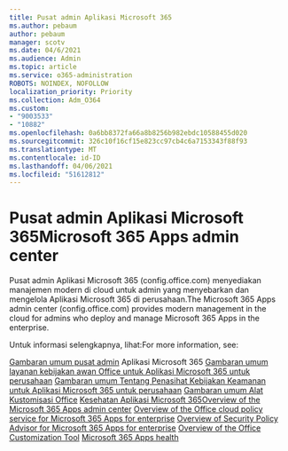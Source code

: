 ```yaml
---
title: Pusat admin Aplikasi Microsoft 365
ms.author: pebaum
author: pebaum
manager: scotv
ms.date: 04/6/2021
ms.audience: Admin
ms.topic: article
ms.service: o365-administration
ROBOTS: NOINDEX, NOFOLLOW
localization_priority: Priority
ms.collection: Adm_O364
ms.custom:
- "9003533"
- "10882"
ms.openlocfilehash: 0a6bb8372fa66a8b8256b982ebdc10588455d020
ms.sourcegitcommit: 326c10f16cf15e823cc97cb4c6a7153343f88f93
ms.translationtype: MT
ms.contentlocale: id-ID
ms.lasthandoff: 04/06/2021
ms.locfileid: "51612812"
---
```

# <a name="microsoft-365-apps-admin-center"></a><span data-ttu-id="ac1ec-102">Pusat admin Aplikasi Microsoft 365</span><span class="sxs-lookup"><span data-stu-id="ac1ec-102">Microsoft 365 Apps admin center</span></span>

<span data-ttu-id="ac1ec-103">Pusat admin Aplikasi Microsoft 365 (config.office.com) menyediakan manajemen modern di cloud untuk admin yang menyebarkan dan mengelola Aplikasi Microsoft 365 di perusahaan.</span><span class="sxs-lookup"><span data-stu-id="ac1ec-103">The Microsoft 365 Apps admin center (config.office.com) provides modern management in the cloud for admins who deploy and manage Microsoft 365 Apps in the enterprise.</span></span> 

<span data-ttu-id="ac1ec-104">Untuk informasi selengkapnya, lihat:</span><span class="sxs-lookup"><span data-stu-id="ac1ec-104">For more information, see:</span></span>

<span data-ttu-id="ac1ec-105">[Gambaran umum pusat admin](https://docs.microsoft.com/deployoffice/admincenter/overview) 
 Aplikasi Microsoft 365 [Gambaran umum layanan kebijakan awan Office untuk Aplikasi Microsoft 365 untuk perusahaan](https://docs.microsoft.com/deployoffice/overview-office-cloud-policy-service) 
 [Gambaran umum Tentang Penasihat Kebijakan Keamanan untuk Aplikasi Microsoft 365 untuk perusahaan](https://docs.microsoft.com/deployoffice/overview-of-security-policy-advisor) 
 [Gambaran umum Alat Kustomisasi Office](https://docs.microsoft.com/deployoffice/overview-of-the-office-customization-tool-for-click-to-run) 
 [Kesehatan Aplikasi Microsoft 365](https://docs.microsoft.com/deployoffice/admincenter/microsoft-365-apps-health)</span><span class="sxs-lookup"><span data-stu-id="ac1ec-105">[Overview of the Microsoft 365 Apps admin center](https://docs.microsoft.com/deployoffice/admincenter/overview)
[Overview of the Office cloud policy service for Microsoft 365 Apps for enterprise](https://docs.microsoft.com/deployoffice/overview-office-cloud-policy-service)
[Overview of Security Policy Advisor for Microsoft 365 Apps for enterprise](https://docs.microsoft.com/deployoffice/overview-of-security-policy-advisor)
[Overview of the Office Customization Tool](https://docs.microsoft.com/deployoffice/overview-of-the-office-customization-tool-for-click-to-run)
[Microsoft 365 Apps health](https://docs.microsoft.com/deployoffice/admincenter/microsoft-365-apps-health)</span></span>